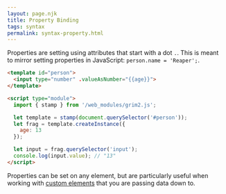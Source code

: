 ```yaml
---
layout: page.njk
title: Property Binding
tags: syntax
permalink: syntax-property.html
---
```


Properties are setting using attributes that start with a dot `.`. This is meant to mirror setting properties in JavaScript: `person.name = 'Reaper';`.

```html
<template id="person">
  <input type="number" .valueAsNumber="{{age}}">
</template>

<script type="module">
  import { stamp } from '/web_modules/grim2.js';

  let template = stamp(document.querySelector('#person'));
  let frag = template.createInstance({
    age: 13
  });

  let input = frag.querySelector('input');
  console.log(input.value); // "13"
</script>
```

Properties can be set on any element, but are particularly useful when working with [custom elements](https://developers.google.com/web/fundamentals/web-components/customelements) that you are passing data down to.